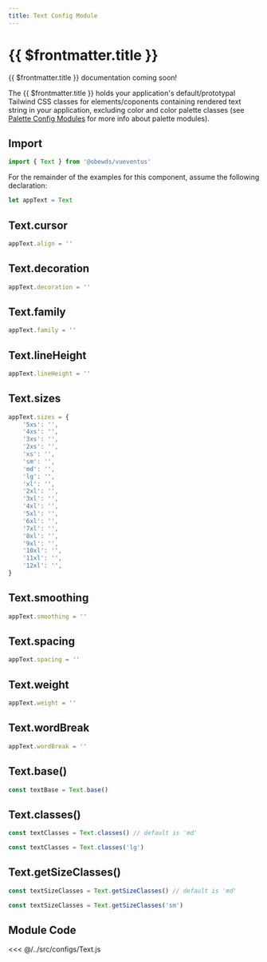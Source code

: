 ```yaml
---
title: Text Config Module
---
```


<script setup>
    import DocsPackageVersion from '../../../src/views/compos/DocsPackageVersion.vue'
</script>







# {{ $frontmatter.title }}

{{ $frontmatter.title }} documentation coming soon!

The {{ $frontmatter.title }} holds your application's default/prototypal Tailwind CSS classes for elements/coponents containing rendered text string in your application, excluding color and color palette classes (see [Palette Config Modules](/modules/palettes/) for more info about palette modules).






## Import

```javascript
import { Text } from '@obewds/vueventus'
```

<!-- #TODO: update doc by removing example below and replacing all examples referencing this variable on this docs page -->

For the remainder of the examples for this component, assume the following declaration:

```javascript
let appText = Text
```






## Text.cursor

<!-- #TODO: update doc item with type, default, descriptions, and example subhead -->

```javascript
appText.align = ''
```






## Text.decoration

<!-- #TODO: update doc item with type, default, descriptions, and example subhead -->

```javascript
appText.decoration = ''
```






## Text.family

<!-- #TODO: update doc item with type, default, descriptions, and example subhead -->

```javascript
appText.family = ''
```






## Text.lineHeight

<!-- #TODO: update doc item with type, default, descriptions, and example subhead -->

```javascript
appText.lineHeight = ''
```






## Text.sizes

<!-- #TODO: update doc item with type, default, descriptions, and example subhead -->

```javascript
appText.sizes = {
    '5xs': '',
    '4xs': '',
    '3xs': '',
    '2xs': '',
    'xs': '',
    'sm': '',
    'md': '',
    'lg': '',
    'xl': '',
    '2xl': '',
    '3xl': '',
    '4xl': '',
    '5xl': '',
    '6xl': '',
    '7xl': '',
    '8xl': '',
    '9xl': '',
    '10xl': '',
    '11xl': '',
    '12xl': '',
}
```






## Text.smoothing

<!-- #TODO: update doc item with type, default, descriptions, and example subhead -->

```javascript
appText.smoothing = ''
```






## Text.spacing

<!-- #TODO: update doc item with type, default, descriptions, and example subhead -->

```javascript
appText.spacing = ''
```






## Text.weight

<!-- #TODO: update doc item with type, default, descriptions, and example subhead -->

```javascript
appText.weight = ''
```






## Text.wordBreak

<!-- #TODO: update doc item with type, default, descriptions, and example subhead -->

```javascript
appText.wordBreak = ''
```






## Text.base()

<!-- #TODO: update doc item with type, default, descriptions, and example subhead -->

```javascript
const textBase = Text.base()
```






## Text.classes()

<!-- #TODO: update doc item with type, default, descriptions, and example subhead -->

```javascript
const textClasses = Text.classes() // default is 'md'
```

```javascript
const textClasses = Text.classes('lg')
```






## Text.getSizeClasses()

<!-- #TODO: update doc item with type, default, descriptions, and example subhead -->

```javascript
const textSizeClasses = Text.getSizeClasses() // default is 'md'
```

```javascript
const textSizeClasses = Text.getSizeClasses('sm')
```









## Module Code

<<< @/../src/configs/Text.js






<DocsPackageVersion/>
